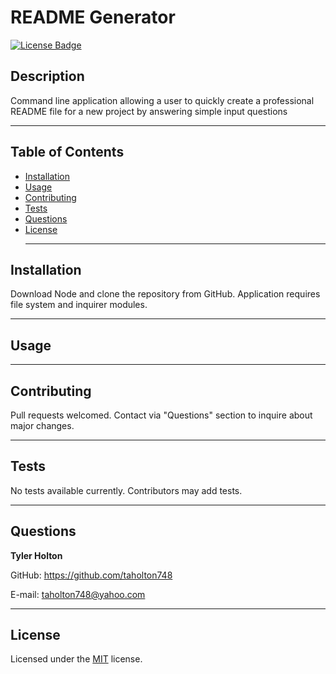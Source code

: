 # README Generator
  [![License Badge](https://img.shields.io/badge/license-MIT-blue)](https://choosealicense.com/licenses/mit/)
  ## Description
  Command line application allowing a user to quickly create a professional README file for a new project by answering simple input questions <hr>
  
  ## Table of Contents
  * [Installation](#installation)
  * [Usage](#usage)
  * [Contributing](#contributing)
  * [Tests](#tests)
  * [Questions](#questions) 
  * [License](#license) <hr>
  

  ## Installation
  Download Node and clone the repository from GitHub. Application requires file system and inquirer modules. <hr>

  ## Usage
   <hr>

  ## Contributing
  Pull requests welcomed. Contact via "Questions" section to inquire about major changes. <hr>

  ## Tests
  No tests available currently. Contributors may add tests. <hr>

  ## Questions
  <strong>Tyler Holton</strong>

  GitHub: https://github.com/taholton748
  
  E-mail: taholton748@yahoo.com <hr>
  
  ## License
  Licensed under the [MIT](https://choosealicense.com/licenses/mit/) license.

